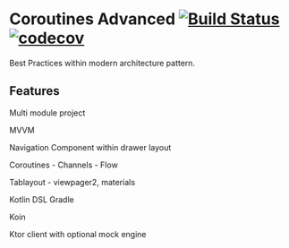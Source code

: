 # Coroutines Advanced [![Build Status](https://travis-ci.com/FrederickKlyk/CoroutinesAdvanced.svg?branch=master)](https://travis-ci.com/FrederickKlyk/CoroutinesAdvanced) [![codecov](https://codecov.io/gh/FrederickKlyk/CoroutinesAdvanced/branch/master/graph/badge.svg)](https://codecov.io/gh/FrederickKlyk/CoroutinesAdvanced)



Best Practices within modern architecture pattern.

## Features
Multi module project

MVVM

Navigation Component within drawer layout

Coroutines - Channels - Flow

Tablayout - viewpager2, materials

Kotlin DSL Gradle

Koin

Ktor client with optional mock engine
